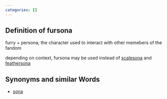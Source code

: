 ```yaml
---
categories: []
---
```

## Definition of fursona

furry + persona; the character used to interact with other memebers of the fandom

depending on context, fursona may be used instead of [scalesona](./scalesona) and [feathersona](./scalesona)

## Synonyms and similar Words

- [sona](./sona)
